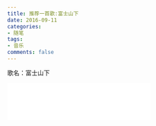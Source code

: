 ```yaml
---
title: 推荐一首歌:富士山下
date: 2016-09-11
categories: 
- 随笔
tags:
- 音乐
comments: false
---
```


歌名：富士山下

<iframe frameborder="no" border="0" marginwidth="0" marginheight="0" width=330 height=86 src="//music.163.com/outchain/player?type=2&id=64956&auto=0&height=66"></iframe>

